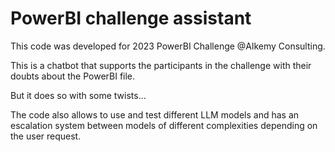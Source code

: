# PowerBI challenge assistant 

This code was developed for 2023 PowerBI Challenge @Alkemy Consulting. 

This is a chatbot that supports the participants in the challenge with their doubts about the PowerBI file. 

But it does so with some twists...

The code also allows to use and test different LLM models and has an escalation system between models of different complexities depending on the user request.
